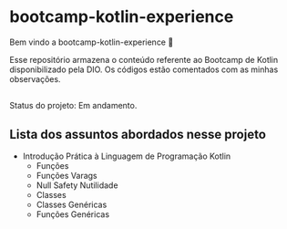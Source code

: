 # bootcamp-kotlin-experience

Bem vindo a bootcamp-kotlin-experience :tada:

Esse repositório armazena o conteúdo referente ao Bootcamp de Kotlin disponibilizado pela DIO.
Os códigos estão comentados com as minhas observações.

##
Status do projeto: Em andamento.
##

## Lista dos assuntos abordados nesse projeto

- Introdução Prática à Linguagem de Programação Kotlin
    - Funções
    - Funções Varags
    - Null Safety Nutilidade
    - Classes
    - Classes Genéricas
    - Funções Genéricas